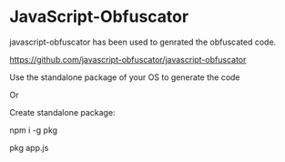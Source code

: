 # JavaScript-Obfuscator

javascript-obfuscator has been used to genrated the obfuscated code.

https://github.com/javascript-obfuscator/javascript-obfuscator

Use the standalone package of your OS to generate the code

Or

Create standalone package:

npm i -g pkg

pkg app.js
